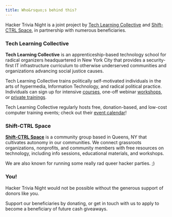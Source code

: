 ```yaml
---
title: Who&rsquo;s behind this?
---
```


Hacker Trivia Night is a joint project by [Tech Learning Collective](https://techlearningcollective.com/) and [Shift-CTRL Space](https://shiftctrl.space/), in partnership with numerous beneficiaries.

### Tech Learning Collective

**Tech Learning Collective** is an apprenticeship-based technology school for radical organizers headquartered in New York City that provides a security-first IT infrastructure curriculum to otherwise underserved communities and organizations advancing social justice causes.

Tech Learning Collective trains politically self-motivated individuals in the arts of hypermedia, Information Technology, and radical political practice. Individuals can sign up for intensive [courses](https://techlearningcollective.com/courses/), one-off webinar [workshops](https://techlearningcollective.com/workshops/), or [private trainings](https://techlearningcollective.com/pricing/#booking-fees).

Tech Learning Collective regularly hosts free, donation-based, and low-cost computer training events; check out their [event calendar](https://techlearningcollective.com/events/)!

### Shift-CTRL Space

**[Shift-CTRL Space](https://shiftctrl.space/)** is a community group based in Queens, NY that cultivates autonomy in our communities. We connect grassroots organizations, nonprofits, and community members with free resources on technology, including info sessions, educational materials, and workshops.

We are also known for running some really rad queer hacker parties. ;)

### You!

Hacker Trivia Night would not be possible without the generous support of donors like you.

Support our beneficiaries by donating, or get in touch with us to apply to become a beneficiary of future cash giveaways.
